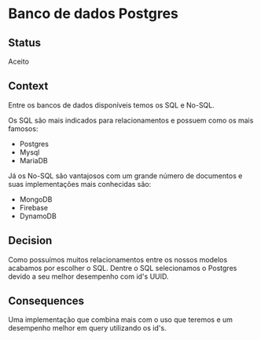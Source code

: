 # Banco de dados Postgres

## Status

Aceito

## Context

Entre os bancos de dados disponíveis temos os SQL e No-SQL.

Os SQL são mais indicados para relacionamentos e possuem como os mais famosos:

- Postgres
- Mysql
- MariaDB

Já os No-SQL são vantajosos com um grande número de documentos e suas implementações mais conhecidas são:

- MongoDB
- Firebase
- DynamoDB

## Decision

Como possuímos muitos relacionamentos entre os nossos modelos acabamos por escolher o SQL. Dentre o SQL selecionamos o Postgres devido a seu melhor desempenho com id's UUID.

## Consequences

Uma implementação que combina mais com o uso que teremos e um desempenho melhor em query utilizando os id's.
